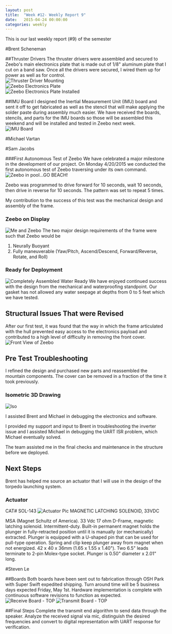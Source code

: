 ```yaml
---
layout: post
title:  "Week #12- Weekly Report 9"
date:   2015-04-24 00:00:00
categories: weekly
---
```


This is our last weekly report (#9) of the semester

#Brent Scheneman

##Thruster Drivers
The thruster drivers were assembled and secured to Zeebo's main electronics plate that is made out of 1/8" aluminum plate that I cut on a band saw. Once all the drivers were secured, I wired them up for power as well as for control. 
<br>
![Thruster Driver Mounting](/images/MountingDrivers.PNG)
<br>
![Zeebo Electronics Plate](/images/ElectronicsPlate.PNG)
<br>
![Zeebo Electronics Plate Installed](/images/ElectronicsPlateInstalled.PNG)

##IMU Board
I designed the Inertial Measurement Unit (IMU) board and sent it off to get fabricated as well as the stencil that will make applying the solder paste during assembly much easier. We have received the boards, stencils, and parts for the IMU boards so those will be assembled this weekend and will be installed and tested in Zeebo next week.
<br>
![IMU Board](/images/IMUBoard.PNG)

#Michael Vartan 


#Sam Jacobs

###First Autonomous Test of Zeebo
We have celebrated a major milestone in the development of our project. On Monday 4/20/2015 we conducted the first autonomous test of Zeebo traversing under its own command.
![Zeebo in pool...GO BEACH!](/images/sam_week_12_pool.png)

Zeebo was programmed to drive forward for 10 seconds, wait 10 seconds, then drive in reverse for 10 seconds. The pattern was set to repeat 5 times.

My contribution to the success of this test was the mechanical design and assembly of the frame.

### Zeebo on Display
![Me and Zeebo](/images/sam_week_12_robot.png)
The two major design requirements  of the frame were such that Zeebo would be
1. Neurally Buoyant
2. Fully maneuverable (Yaw/Pitch, Ascend/Descend, Forward/Reverse, Rotate, and Roll)

### Ready for Deployment
![Completely Assembled Water Ready](/images/sam_week_12_robot_assembled.png)
We have enjoyed continued success with the design from the mechanical and waterproofing standpoint. Our gasket has not allowed any water seepage at depths from 0 to 5 feet which we have tested.

## Structural Issues That were Revised
After our first test, it was found that the way in which the frame articulated with the hull prevented easy access to the electronics payload and contributed to a high level of difficulty in removing the front cover.
![Front View of Zeebo](/images/sam_week_12_robot_front.png)

## Pre Test Troubleshooting
I refined the design and purchased new parts and reassembled the mountain components. The cover can be removed in a fraction of the time it took previously.

### Isometric 3D  Drawing
![Iso](/images/sam_week_12_CAD_iso.png)

I assisted Brent and Michael in debugging the electronics and software.

I provided my support and  input  to Brent in troubleshooting the inverter issue and I assisted Michael in debugging the UART ISR problem, which Michael eventually solved.

The team assisted me in the final checks and maintenance in the structure before we deployed.

## Next Steps
Brent has helped me source an actuator that I will use in the design of the torpedo launching system. 

### Actuator
CAT# SOL-143
![Actuator Pic](/images/sam_week_12_actuator.png)
MAGNETIC LATCHING SOLENOID, 33VDC

MSA (Magnet Schultz of America). 33 Vdc 17 ohm D-Frame, magnetic latching solenoid. Intermittent-duty. Built-in permanent magnet holds the plunger in fully-retracted position until it is manually (or mechanically) extracted. Plunger is equipped with a U-shaped pin that can be used for pull-type operation. Spring and clip keep plunger away from magnet when not energized. 42 x 40 x 36mm (1.65 x 1.55 x 1.40"). Two 6.5" leads terminate to 2-pin Molex-type socket. Plunger is 0.50" diameter x 2.01" long.




#Steven Le

##Boards
Both boards have been sent out to fabrication through OSH Park with Super Swift expedited shipping.  Turn around time will be 5 business days expected Friday, May 1st.  Hardware implementation is complete with continuous software revisions to function as expected.
![Receive Board - TOP](/images/am_rx_board2.png)
![Transmit Board - TOP](/images/am_tx_board2.png)

##Final Steps
Complete the transmit end algorithm to send data through the speaker.
Analyze the received signal via mic, distinguish the desired frequencies and convert to digital representation with UART response for verification.
